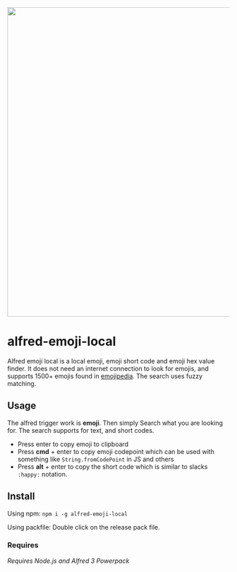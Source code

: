 <div align="center">  
    <img src="https://raw.githubusercontent.com/securisec/alfred-emoji-local/master/logo.png" width="700">
</div>

# alfred-emoji-local
Alfred emoji local is a local emoji, emoji short code and emoji hex value finder. It does not need an internet connection to look for emojis, and supports 1500+ emojis found in [emojipedia](https://emojipedia.org). The search uses fuzzy matching.

## Usage
The alfred trigger work is **emoji**. Then simply Search what you are looking for. The search supports for text, and short codes.

- Press enter to copy emoji to clipboard
- Press **cmd** + enter to copy emoji codepoint which can be used with something like `String.fromCodePoint` in JS and others
- Press **alt** + enter to copy the short code which is similar to slacks `:happy:` notation. 

## Install
Using npm: 
`npm i -g alfred-emoji-local`

Using packfile:
Double click on the release pack file.

### Requires
*Requires Node.js and Alfred 3 Powerpack*